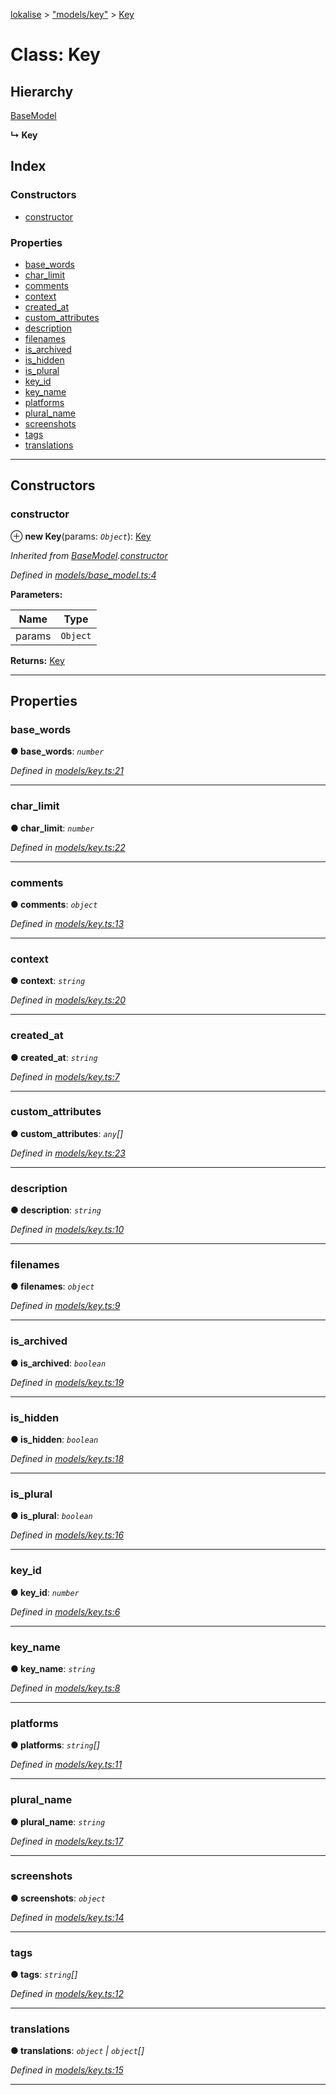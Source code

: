 [lokalise](../README.md) > ["models/key"](../modules/_models_key_.md) > [Key](../classes/_models_key_.key.md)

# Class: Key

## Hierarchy

 [BaseModel](_models_base_model_.basemodel.md)

**↳ Key**

## Index

### Constructors

* [constructor](_models_key_.key.md#constructor)

### Properties

* [base_words](_models_key_.key.md#base_words)
* [char_limit](_models_key_.key.md#char_limit)
* [comments](_models_key_.key.md#comments)
* [context](_models_key_.key.md#context)
* [created_at](_models_key_.key.md#created_at)
* [custom_attributes](_models_key_.key.md#custom_attributes)
* [description](_models_key_.key.md#description)
* [filenames](_models_key_.key.md#filenames)
* [is_archived](_models_key_.key.md#is_archived)
* [is_hidden](_models_key_.key.md#is_hidden)
* [is_plural](_models_key_.key.md#is_plural)
* [key_id](_models_key_.key.md#key_id)
* [key_name](_models_key_.key.md#key_name)
* [platforms](_models_key_.key.md#platforms)
* [plural_name](_models_key_.key.md#plural_name)
* [screenshots](_models_key_.key.md#screenshots)
* [tags](_models_key_.key.md#tags)
* [translations](_models_key_.key.md#translations)

---

## Constructors

<a id="constructor"></a>

###  constructor

⊕ **new Key**(params: *`Object`*): [Key](_models_key_.key.md)

*Inherited from [BaseModel](_models_base_model_.basemodel.md).[constructor](_models_base_model_.basemodel.md#constructor)*

*Defined in [models/base_model.ts:4](https://github.com/lokalise/node-lokalise-api/blob/7c5421a/src/models/base_model.ts#L4)*

**Parameters:**

| Name | Type |
| ------ | ------ |
| params | `Object` |

**Returns:** [Key](_models_key_.key.md)

___

## Properties

<a id="base_words"></a>

###  base_words

**● base_words**: *`number`*

*Defined in [models/key.ts:21](https://github.com/lokalise/node-lokalise-api/blob/7c5421a/src/models/key.ts#L21)*

___
<a id="char_limit"></a>

###  char_limit

**● char_limit**: *`number`*

*Defined in [models/key.ts:22](https://github.com/lokalise/node-lokalise-api/blob/7c5421a/src/models/key.ts#L22)*

___
<a id="comments"></a>

###  comments

**● comments**: *`object`*

*Defined in [models/key.ts:13](https://github.com/lokalise/node-lokalise-api/blob/7c5421a/src/models/key.ts#L13)*

___
<a id="context"></a>

###  context

**● context**: *`string`*

*Defined in [models/key.ts:20](https://github.com/lokalise/node-lokalise-api/blob/7c5421a/src/models/key.ts#L20)*

___
<a id="created_at"></a>

###  created_at

**● created_at**: *`string`*

*Defined in [models/key.ts:7](https://github.com/lokalise/node-lokalise-api/blob/7c5421a/src/models/key.ts#L7)*

___
<a id="custom_attributes"></a>

###  custom_attributes

**● custom_attributes**: *`any`[]*

*Defined in [models/key.ts:23](https://github.com/lokalise/node-lokalise-api/blob/7c5421a/src/models/key.ts#L23)*

___
<a id="description"></a>

###  description

**● description**: *`string`*

*Defined in [models/key.ts:10](https://github.com/lokalise/node-lokalise-api/blob/7c5421a/src/models/key.ts#L10)*

___
<a id="filenames"></a>

###  filenames

**● filenames**: *`object`*

*Defined in [models/key.ts:9](https://github.com/lokalise/node-lokalise-api/blob/7c5421a/src/models/key.ts#L9)*

___
<a id="is_archived"></a>

###  is_archived

**● is_archived**: *`boolean`*

*Defined in [models/key.ts:19](https://github.com/lokalise/node-lokalise-api/blob/7c5421a/src/models/key.ts#L19)*

___
<a id="is_hidden"></a>

###  is_hidden

**● is_hidden**: *`boolean`*

*Defined in [models/key.ts:18](https://github.com/lokalise/node-lokalise-api/blob/7c5421a/src/models/key.ts#L18)*

___
<a id="is_plural"></a>

###  is_plural

**● is_plural**: *`boolean`*

*Defined in [models/key.ts:16](https://github.com/lokalise/node-lokalise-api/blob/7c5421a/src/models/key.ts#L16)*

___
<a id="key_id"></a>

###  key_id

**● key_id**: *`number`*

*Defined in [models/key.ts:6](https://github.com/lokalise/node-lokalise-api/blob/7c5421a/src/models/key.ts#L6)*

___
<a id="key_name"></a>

###  key_name

**● key_name**: *`string`*

*Defined in [models/key.ts:8](https://github.com/lokalise/node-lokalise-api/blob/7c5421a/src/models/key.ts#L8)*

___
<a id="platforms"></a>

###  platforms

**● platforms**: *`string`[]*

*Defined in [models/key.ts:11](https://github.com/lokalise/node-lokalise-api/blob/7c5421a/src/models/key.ts#L11)*

___
<a id="plural_name"></a>

###  plural_name

**● plural_name**: *`string`*

*Defined in [models/key.ts:17](https://github.com/lokalise/node-lokalise-api/blob/7c5421a/src/models/key.ts#L17)*

___
<a id="screenshots"></a>

###  screenshots

**● screenshots**: *`object`*

*Defined in [models/key.ts:14](https://github.com/lokalise/node-lokalise-api/blob/7c5421a/src/models/key.ts#L14)*

___
<a id="tags"></a>

###  tags

**● tags**: *`string`[]*

*Defined in [models/key.ts:12](https://github.com/lokalise/node-lokalise-api/blob/7c5421a/src/models/key.ts#L12)*

___
<a id="translations"></a>

###  translations

**● translations**: *`object` | `object`[]*

*Defined in [models/key.ts:15](https://github.com/lokalise/node-lokalise-api/blob/7c5421a/src/models/key.ts#L15)*

___

